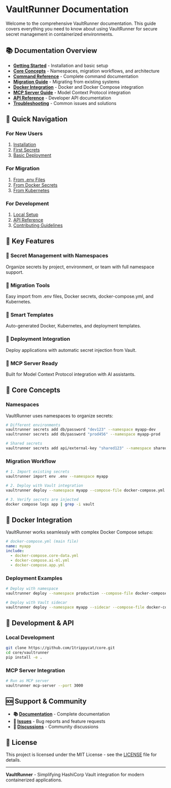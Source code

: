 # VaultRunner Documentation

Welcome to the comprehensive VaultRunner documentation. This guide covers everything you need to know about using VaultRunner for secure secret management in containerized environments.

## 📚 Documentation Overview

- **[Getting Started](./getting-started.md)** - Installation and basic setup
- **[Core Concepts](./core-concepts.md)** - Namespaces, migration workflows, and architecture
- **[Command Reference](./commands.md)** - Complete command documentation
- **[Migration Guide](./migration.md)** - Migrating from existing systems
- **[Docker Integration](./docker.md)** - Docker and Docker Compose integration
- **[MCP Server Guide](./mcp-server.md)** - Model Context Protocol integration
- **[API Reference](./api.md)** - Developer API documentation
- **[Troubleshooting](./troubleshooting.md)** - Common issues and solutions

## 🚀 Quick Navigation

### For New Users
1. [Installation](./getting-started.md#installation)
2. [First Secrets](./getting-started.md#your-first-secrets)
3. [Basic Deployment](./docker.md#basic-deployment)

### For Migration
1. [From .env Files](./migration.md#env-files)
2. [From Docker Secrets](./migration.md#docker-secrets)
3. [From Kubernetes](./migration.md#kubernetes)

### For Development
1. [Local Setup](./getting-started.md#development-setup)
2. [API Reference](./api.md)
3. [Contributing Guidelines](./contributing.md)

## 🎯 Key Features

### 🔐 **Secret Management with Namespaces**
Organize secrets by project, environment, or team with full namespace support.

### 🔄 **Migration Tools**
Easy import from .env files, Docker secrets, docker-compose.yml, and Kubernetes.

### 📄 **Smart Templates**
Auto-generated Docker, Kubernetes, and deployment templates.

### 🚀 **Deployment Integration**
Deploy applications with automatic secret injection from Vault.

### 🤖 **MCP Server Ready**
Built for Model Context Protocol integration with AI assistants.

## 📖 Core Concepts

### Namespaces
VaultRunner uses namespaces to organize secrets:
```bash
# Different environments
vaultrunner secrets add db/password "dev123" --namespace myapp-dev
vaultrunner secrets add db/password "prod456" --namespace myapp-prod

# Shared secrets
vaultrunner secrets add api/external-key "shared123" --namespace shared
```

### Migration Workflow
```bash
# 1. Import existing secrets
vaultrunner import env .env --namespace myapp

# 2. Deploy with Vault integration
vaultrunner deploy --namespace myapp --compose-file docker-compose.yml

# 3. Verify secrets are injected
docker compose logs app | grep -i vault
```

## 🐳 Docker Integration

VaultRunner works seamlessly with complex Docker Compose setups:

```yaml
# docker-compose.yml (main file)
name: myapp
include:
  - docker-compose.core-data.yml
  - docker-compose.ai-ml.yml
  - docker-compose.app.yml
```

### Deployment Examples
```bash
# Deploy with namespace
vaultrunner deploy --namespace production --compose-file docker-compose.yml

# Deploy with Vault sidecar
vaultrunner deploy --namespace myapp --sidecar --compose-file docker-compose.yml
```

## 🔧 Development & API

### Local Development
```bash
git clone https://github.com/1trippycat/core.git
cd core/vaultrunner
pip install -e .
```

### MCP Server Integration
```bash
# Run as MCP server
vaultrunner mcp-server --port 3000
```

## 🆘 Support & Community

- **📚 [Documentation](./)** - Complete documentation
- **🐛 [Issues](https://github.com/1trippycat/core/issues)** - Bug reports and feature requests
- **💬 [Discussions](https://github.com/1trippycat/core/discussions)** - Community discussions

## 📝 License

This project is licensed under the MIT License - see the [LICENSE](../LICENSE) file for details.

---

**VaultRunner** - Simplifying HashiCorp Vault integration for modern containerized applications.